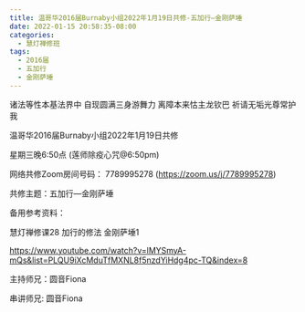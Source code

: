 ```yaml
---
title: 温哥华2016届Burnaby小组2022年1月19日共修-五加行—金刚萨埵
date: 2022-01-15 20:58:35-08:00
categories:
  - 慧灯禅修班
tags:
  - 2016届
  - 五加行
  - 金刚萨埵
---
```

诸法等性本基法界中 自现圆满三身游舞力 离障本来怙主龙钦巴 祈请无垢光尊常护我

温哥华2016届Burnaby小组2022年1月19日共修 

星期三晚6:50点 (莲师除疫心咒@6:50pm)

网络共修Zoom房间号码： 7789995278 (<https://zoom.us/j/7789995278>)

共修主题：五加行—金刚萨埵

备用参考资料：

慧灯禅修课28 加行的修法 金刚萨埵1

<https://www.youtube.com/watch?v=lMYSmyA-mQs&list=PLQU9iXcMduTfMXNL8f5nzdYiHdg4pc-TQ&index=8>

主持师兄：圆音Fiona

串讲师兄: 圆音Fiona
